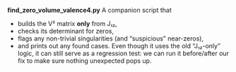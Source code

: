**find_zero_volume_valence4.py**
A companion script that
-   builds the V² matrix **only** from J₁₂,    
-   checks its determinant for zeros,    
-   flags any non-trivial singularities (and “suspicious” near-zeros),    
-   and prints out any found cases.
Even though it uses the old “J₁₂-only” logic, it can still serve as a regression test: we can run it before/after our fix to make sure nothing unexpected pops up.